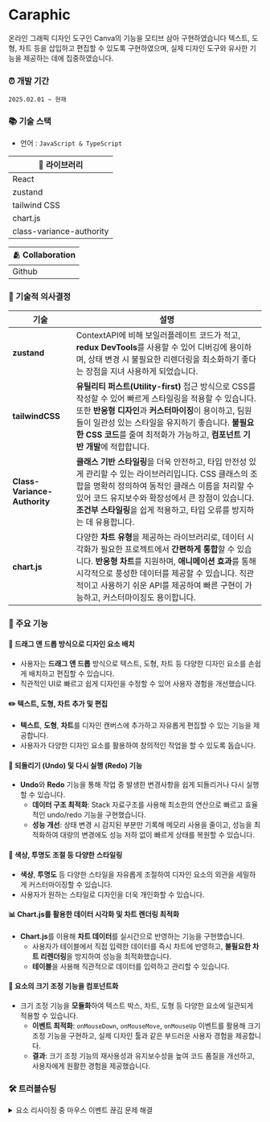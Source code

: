 # Caraphic

온라인 그래픽 디자인 도구인 Canva의 기능을 모티브 삼아 구현하였습니다
텍스트, 도형, 차트 등을 삽입하고 편집할 수 있도록 구현하였으며, 실제 디자인 도구와 유사한 기능을 제공하는 데에 집중하였습니다.


### ⏰ 개발 기간
`2025.02.01 ~ 현재`

### 📚 기술 스택
- 언어 : `JavaScript & TypeScript`

|📕 라이브러리|
|-------|
|React|
|zustand|
|tailwind CSS|
|chart.js|
|class-variance-authority|

|🫂 Collaboration|
|------|
|Github|

### 📌 기술적 의사결정

| 기술                      | 설명                                                                                                                                                                   |
|-------------------------|----------------------------------------------------------------------------------------------------------------------------------------------------------------------|
| **zustand**              | ContextAPI에 비해 보일러플레이트 코드가 적고, **redux DevTools**를 사용할 수 있어 디버깅에 용이하며, 상태 변경 시 불필요한 리렌더링을 최소화하기 좋다는 장점을 지녀 사용하게 되었습니다. |
| **tailwindCSS**          | **유틸리티 퍼스트(Utility-first)** 접근 방식으로 CSS를 작성할 수 있어 빠르게 스타일링을 적용할 수 있습니다. 또한 **반응형 디자인**과 **커스터마이징**이 용이하고, 팀원들이 일관성 있는 스타일을 유지하기 좋습니다. **불필요한 CSS 코드**를 줄여 최적화가 가능하고, **컴포넌트 기반 개발**에 적합합니다. |
| **Class-Variance-Authority** | **클래스 기반 스타일링**을 더욱 안전하고, 타입 안전성 있게 관리할 수 있는 라이브러리입니다. CSS 클래스의 조합을 명확히 정의하여 동적인 클래스 이름을 처리할 수 있어 코드 유지보수와 확장성에서 큰 장점이 있습니다. **조건부 스타일링**을 쉽게 적용하고, 타입 오류를 방지하는 데 유용합니다. |
| **chart.js**             | 다양한 **차트 유형**을 제공하는 라이브러리로, 데이터 시각화가 필요한 프로젝트에서 **간편하게 통합**할 수 있습니다. **반응형 차트**를 지원하며, **애니메이션 효과**를 통해 시각적으로 풍성한 데이터를 제공할 수 있습니다. 직관적이고 사용하기 쉬운 API를 제공하여 빠른 구현이 가능하고, 커스터마이징도 용이합니다. |


### 📝 주요 기능

#### 🎨 **드래그 앤 드롭 방식으로 디자인 요소 배치**
- 사용자는 **드래그 앤 드롭** 방식으로 텍스트, 도형, 차트 등 다양한 디자인 요소를 손쉽게 배치하고 편집할 수 있습니다.
- 직관적인 UI로 빠르고 쉽게 디자인을 수정할 수 있어 사용자 경험을 개선했습니다.

#### ✏️ **텍스트, 도형, 차트 추가 및 편집**
- **텍스트**, **도형**, **차트**를 디자인 캔버스에 추가하고 자유롭게 편집할 수 있는 기능을 제공합니다.
- 사용자가 다양한 디자인 요소를 활용하여 창의적인 작업을 할 수 있도록 돕습니다.

#### 🔄 **되돌리기 (Undo) 및 다시 실행 (Redo) 기능**
- **Undo**와 **Redo** 기능을 통해 작업 중 발생한 변경사항을 쉽게 되돌리거나 다시 실행할 수 있습니다.
  - **데이터 구조 최적화**: Stack 자료구조를 사용해 최소한의 연산으로 빠르고 효율적인 undo/redo 기능을 구현했습니다.
  - **성능 개선**: 상태 변경 시 감지된 부분만 기록해 메모리 사용을 줄이고, 성능을 최적화하여 대량의 변경에도 성능 저하 없이 빠르게 상태를 복원할 수 있습니다.
  
#### 🎨 **색상, 투명도 조절 등 다양한 스타일링**
- **색상**, **투명도** 등 다양한 스타일을 자유롭게 조절하여 디자인 요소의 외관을 세밀하게 커스터마이징할 수 있습니다.
- 사용자가 원하는 스타일로 디자인을 더욱 개인화할 수 있습니다.

#### 📊 **Chart.js를 활용한 데이터 시각화 및 차트 렌더링 최적화**
- **Chart.js**를 이용해 **차트 데이터**를 실시간으로 반영하는 기능을 구현했습니다.
  - 사용자가 테이블에서 직접 입력한 데이터를 즉시 차트에 반영하고, **불필요한 차트 리렌더링**을 방지하여 성능을 최적화했습니다.
  - **테이블**을 사용해 직관적으로 데이터를 입력하고 관리할 수 있습니다.

#### 🔲 **요소의 크기 조정 기능을 컴포넌트화**
- 크기 조정 기능을 **모듈화**하여 텍스트 박스, 차트, 도형 등 다양한 요소에 일관되게 적용할 수 있습니다.
  - **이벤트 최적화**: `onMouseDown`, `onMouseMove`, `onMouseUp` 이벤트를 활용해 크기 조정 기능을 구현하고, 실제 디자인 툴과 같은 부드러운 사용자 경험을 제공합니다.
  - **결과**: 크기 조정 기능의 재사용성과 유지보수성을 높여 코드 품질을 개선하고, 사용자에게 원활한 경험을 제공했습니다.

### 🛠️ 트러블슈팅

<details>
  <summary>요소 리사이징 중 마우스 이벤트 끊김 문제 해결</summary> 

#### 🧐 문제 상황

드래그하여 크기를 조절하는 UI를 구현하는 과정에서, 마우스를 누른 상태로 컨테이너 밖으로 나가면 리사이징이 멈추는 문제가 발생했습니다.

#### ❌ 원인 분석
z-index 우선순위 문제
	•	버튼을 감싸는 div에 mousemove 이벤트를 바인딩했으나, 버튼에만 z-index를 적용했습니다.
	•	버튼 영역을 벗어나는 순간, z-index가 높은 다른 요소가 우선순위를 가지면서 mousemove 이벤트가 정상적으로 전달되지 않았습니다.

#### ✅ 해결 과정
처음에는 이벤트가 요소를 감싸는 부분으로 전이되어 끊기는 문제가 발생하는 것으로 판단하여, stopPropagation()을 사용해봤지만 문제가 해결되지 않았습니다. 그 후, useState가 비동기적으로 동작하여 문제가 생기는 것 같아 requestAnimationFrame과 useRef를 사용해보았지만 여전히 해결되지 않았습니다.

다음으로 mouseleave 이벤트가 mousemove 도중에 발생하여 리사이징이 멈추는 문제라고 생각했지만, 이것 역시 원인이 아니었습니다.

결국, z-index 문제가 원인임을 파악하였고, 리사이징 버튼을 감싸는 태그에 z-index 우선순위를 높여 문제를 해결할 수 있었습니다.

#### 🎯 결과
1. 마우스를 누른 상태에서 컨테이너 밖으로 이동해도 리사이징이 정상적으로 유지됨
2. z-index 문제로 인한 이벤트 우선순위 충돌이 해결됨
3. 보다 안정적인 UI/UX 제공 가능

#### 📌 배운 점
z-index는 이벤트 전달에도 영향을 줄 수 있으므로 이벤트를 감지하는 요소들의 우선순위를 신경 써야 한다.

이 경험을 통해 이벤트 흐름과 UI 요소의 우선순위가 동작에 미치는 영향을 깊이 이해하게 되었고, 더 안정적인 UI를 설계하는 방법을 배울 수 있었습니다.

</details>
